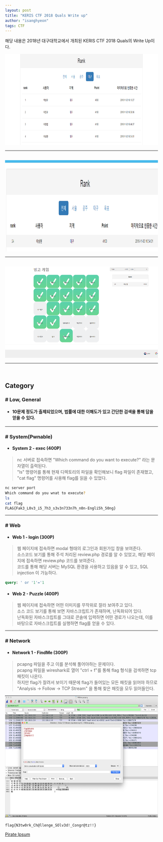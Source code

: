 ```yaml
---
layout: post
title: "KERIS CTF 2018 Quals Write up"
author: "isanghyeon"
tags: CTF
---
```


해당 내용은 2018년 대구대학교에서 개최된 KERIS CTF 2018 Quals의 Write Up이다.

<img src="https://raw.githubusercontent.com/isanghyeon/isanghyeon.github.io/main/images/2018-12-02-KERIS-CTF-2018-Quals-Write-up/Rank-daegu.png" width="600px" height="300px" title="Rank_daegu"/>

<br>
<hr/>
<br>

<img src="https://raw.githubusercontent.com/isanghyeon/isanghyeon.github.io/main/images/2018-12-02-KERIS-CTF-2018-Quals-Write-up/Rank-all.png" width="600px" height="300px" title="Rank_all"/>

<br>
<hr/>
<br>

<img src="https://raw.githubusercontent.com/isanghyeon/isanghyeon.github.io/main/images/2018-12-02-KERIS-CTF-2018-Quals-Write-up/Solved.png" width="800px" height="300px" title="Solved"/>

<br>
<hr/>
<br>


## Category

### # Low, General
- #### 10문제 정도가 출제되었으며, 법률에 대한 이해도가 있고 간단한 검색을 통해 답을 얻을 수 있다.

<hr/>

### # System(Pwnable)
- #### System 2 - exec (400P)
> nc 서버로 접속하면 "Which command do you want to execute?" 라는 문자열이 출력된다.  
> "ls" 명령어를 통해 현재 디렉토리의 파일을 확인해보니 flag 파일이 존재했고, "cat flag" 명령어를 사용해 flag를 읽을 수 있었다.  
```bash 
nc server port 
Which command do you wnat to execute? 
ls 
cat flag 
FLAG{Fak3_L0v3_i5_7h3_s3v3n733n7h_n0n-Engli5h_50ng}
```

<hr/>

### # Web
- #### Web 1 - login (300P)
> 웹 페이지에 접속하면 modal 형태의 로그인과 회원가입 창을 보여준다.  
> 소스코드 보기를 통해 주석 처리된 review.php 경로를 알 수 있었고, 해당 페이지에 접속하면 review.php 코드를 보여준다.  
> 코드를 통해 해당 서버는 MySQL 환경을 사용하고 있음을 알 수 있고, SQL injection 이 가능하다.  
```SQL 
query: ' or '1'='1 
```

- #### Web 2 - Puzzle (400P)
> 웹 페이지에 접속하면 어떤 이미지를 무작위로 잘라 보여주고 있다.  
> 소스 코드 보기를 통해 보면 자바스크립트가 존재하며, 난독화되어 있다.  
> 난독화된 자바스크립트를 그대로 콘솔에 입력하면 어떤 경로가 나오는데, 이를 바탕으로 자바스크립트를 실행하면 flag를 얻을 수 있다.

<hr/>

### # Network
- #### Network 1 - FindMe (300P)
> pcapng 파일을 주고 이를 분석해 풀어야하는 문제이다.  
> pcapng 파일을 wireshark로 열어 "ctrl + f"를 통해 flag 형식을 검색하면 tcp 패킷이 나온다.  
> 하지만 flag가 잘려서 보이기 때문에 flag가 들어있는 모든 패킷을 읽어야 하므로 "Analysis -> Follow -> TCP Stream" 을 통해 찾은 패킷을 모두 읽어들인다. 

<img src="https://raw.githubusercontent.com/isanghyeon/isanghyeon.github.io/main/images/2018-12-02-KERIS-CTF-2018-Quals-Write-up/FLAG-images.png" width="600px" height="400px" title="FLAG"/>

```bash
flag{N3tw0rk_Ch@llenge_SOlv3d!_Congr@tz!!}
````





[Pirate Ipsum](http://pirateipsum.me/)
